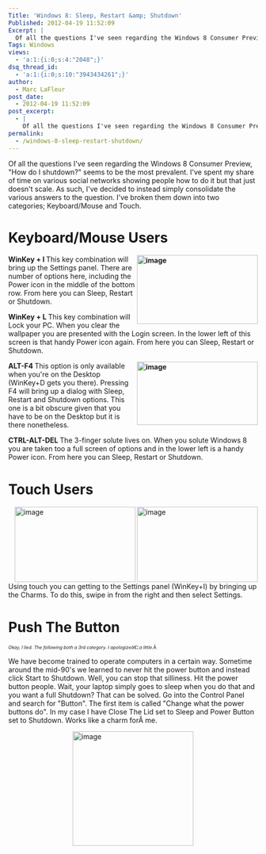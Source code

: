 ```yaml
---
Title: 'Windows 8: Sleep, Restart &amp; Shutdown'
Published: 2012-04-19 11:52:09
Excerpt: |
  Of all the questions I've seen regarding the Windows 8 Consumer Preview, "How do I shutdown?" seems to be the most prevalent. I've spent my share of time on various social networks showing people how to do it but that just doesn't scale. As such, I've decided to instead simply consolidate the various answers to the question.
Tags: Windows
views:
  - 'a:1:{i:0;s:4:"2048";}'
dsq_thread_id:
  - 'a:1:{i:0;s:10:"3943434261";}'
author:
  - Marc LaFleur
post_date:
  - 2012-04-19 11:52:09
post_excerpt:
  - |
    Of all the questions I've seen regarding the Windows 8 Consumer Preview, "How do I shutdown?" seems to be the most prevalent. I've spent my share of time on various social networks showing people how to do it but that just doesn't scale. As such, I've decided to instead simply consolidate the various answers to the question.
permalink:
  - /windows-8-sleep-restart-shutdown/
---
```

Of all the questions I've seen regarding the Windows 8 Consumer Preview, "How do I shutdown?" seems to be the most prevalent. I've spent my share of time on various social networks showing people how to do it but that just doesn't scale. As such, I've decided to instead simply consolidate the various answers to the question. I've broken them down into two categories; Keyboard/Mouse and Touch.
<h1>Keyboard/Mouse Users</h1>
<strong><a href="http://massivescale.azurewebsites.net/wp-content/uploads/2012/04/image.png"><img style="background-image: none; float: right; padding-top: 0px; padding-left: 0px; display: inline; padding-right: 0px; border-width: 0px;" title="image" src="http://massivescale.azurewebsites.net/wp-content/uploads/2012/04/image_thumb.png" alt="image" width="244" height="139" align="right" border="0" /></a>WinKey + I
</strong>This key combination will bring up the Settings panel. There are number of options here, including the Power icon in the middle of the bottom row. From here you can Sleep, Restart or Shutdown.

<strong>WinKey + L
</strong>This key combination will Lock your PC. When you clear the wallpaper you are presented with the Login screen. In the lower left of this screen is that handy Power icon again. From here you can Sleep, Restart or Shutdown.

<strong><a href="http://massivescale.azurewebsites.net/wp-content/uploads/2012/04/image1.png"><img style="background-image: none; float: right; padding-top: 0px; padding-left: 0px; display: inline; padding-right: 0px; border-width: 0px;" title="image" src="http://massivescale.azurewebsites.net/wp-content/uploads/2012/04/image_thumb1.png" alt="image" width="244" height="128" align="right" border="0" /></a>ALT-F4
</strong>This option is only available when you're on the Desktop (WinKey+D gets you there). Pressing F4 will bring up a dialog with Sleep, Restart and Shutdown options. This one is a bit obscure given that you have to be on the Desktop but it is there nonetheless.

<strong>CTRL-ALT-DEL
</strong>The 3-finger solute lives on. When you solute Windows 8 you are taken too a full screen of options and in the lower left is a handy Power icon. From here you can Sleep, Restart or Shutdown.
<h1>Touch Users</h1>
<a href="http://massivescale.azurewebsites.net/wp-content/uploads/2012/04/image2.png"><img style="background-image: none; float: right; padding-top: 0px; padding-left: 0px; display: inline; padding-right: 0px; border-width: 0px;" title="image" src="http://massivescale.azurewebsites.net/wp-content/uploads/2012/04/image_thumb2.png" alt="image" width="244" height="152" align="right" border="0" /></a><a href="http://massivescale.azurewebsites.net/wp-content/uploads/2012/04/image3.png"><img style="background-image: none; float: right; padding-top: 0px; padding-left: 0px; display: inline; padding-right: 0px; border-width: 0px;" title="image" src="http://massivescale.azurewebsites.net/wp-content/uploads/2012/04/image_thumb3.png" alt="image" width="244" height="152" align="right" border="0" /></a>Using touch you can getting to the Settings panel (WinKey+I) by bringing up the Charms. To do this, swipe in from the right and then select Settings.
<h1>Push The Button</h1>
<span style="font-size: xx-small;"><em>Okay, I lied. The following both a 3rd category. I apologizeâ€¦.a little.</em>Â </span>

We have become trained to operate computers in a certain way. Sometime around the mid-90's we learned to never hit the power button and instead click Start to Shutdown. Well, you can stop that silliness. Hit the power button people. Wait, your laptop simply goes to sleep when you do that and you want a full Shutdown? That can be solved. Go into the Control Panel and search for "Button". The first item is called "Change what the power buttons do". In my case I have Close The Lid set to Sleep and Power Button set to Shutdown. Works like a charm forÂ me.

<a href="http://massivescale.azurewebsites.net/wp-content/uploads/2012/04/image4.png"><img style="background-image: none; float: none; padding-top: 0px; padding-left: 0px; margin-left: auto; display: block; padding-right: 0px; margin-right: auto; border-width: 0px;" title="image" src="http://massivescale.azurewebsites.net/wp-content/uploads/2012/04/image_thumb4.png" alt="image" width="244" height="231" border="0" /></a>